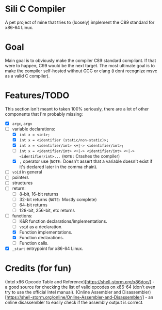 # Sili C Compiler
A pet project of mine that tries to (loosely) implement the C89 standard for x86-64 Linux.

# Goal
Main goal is to obviously make the compiler C89 standard compliant. If that were to happen, C99 would be the next target. The most ultimate goal is to make the compiler self-hosted without GCC or clang (i dont recognize msvc as a valid C compiler).

# Features/TODO 
This section isn't meant to taken 100% seriously, there are a lot of other components that I'm probably missing:
- [x] `argc`, `argv`
- [ ] variable declarations:
    - [x] `int x = <int>;`
    - [x] `int x = <identifier (static/non-static)>;`
    - [x] `int x = <identifier/int> <+|-> <identifier/int>;`
    - [ ] `int x = <identifier/int> <+|-> <identifier/int> <+|-> <identifier/int>...` (`NOTE:` Crashes the compiler)
    - [x] `,` operator use (`NOTE:` Doesn't assert that a variable doesn't exist if it's declared later in the comma chain).
- [ ] `void` in general
- [ ] pointers 
- [ ] structures 
- [ ] return:
    - [ ] 8-bit, 16-bit returns
    - [ ] 32-bit returns (`NOTE:` Mostly complete)
    - [ ] 64-bit returns
    - [ ] 128-bit, 256-bit, etc returns
- [ ] functions:
    - [ ] K&R function declarations/implementations.
    - [ ] `void` as a declaration.
    - [x] Function implementations.
    - [x] Function declarations.
    - [ ] Function calls.
- [x] `_start` entrypoint for x86-64 Linux.

# Credits (for fun)
(Intel x86 Opcode Table and Reference)[https://shell-storm.org/x86doc/] - a good source for checking the list of valid opcodes on x86-64 (don't even try to use the official Intel manual).
(Online Assembler and Disassembler)[https://shell-storm.org/online/Online-Assembler-and-Disassembler/] - an online disassembler to easily check if the assembly output is correct.